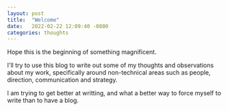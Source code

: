 ```yaml
---
layout: post
title:  "Welcome"
date:   2022-02-22 12:09:40 -0800
categories: thoughts
---
```

Hope this is the beginning of something magnificent.

I'll try to use this blog to write out some of my thoughts and observations about my work, specifically around non-technical
areas such as people, direction, communication and strategy.

I am trying to get better at writting, and what a better way to force myself to write than to have a blog.